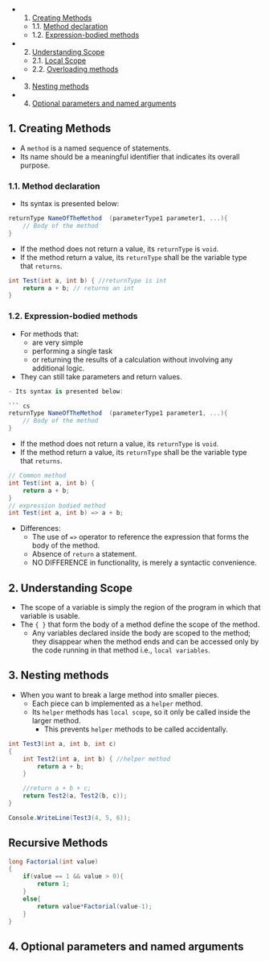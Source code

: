 <!-- vscode-markdown-toc -->
* 1. [Creating Methods](#CreatingMethods)
	* 1.1. [Method declaration](#Methoddeclaration)
	* 1.2. [Expression-bodied methods](#Expression-bodiedmethods)
* 2. [Understanding Scope](#UnderstandingScope)
	* 2.1. [Local Scope](#LocalScope)
	* 2.2. [Overloading methods](#Overloadingmethods)
* 3. [Nesting methods](#Nestingmethods)
* 4. [Optional parameters and named arguments](#Optionalparametersandnamedarguments)

<!-- vscode-markdown-toc-config
	numbering=true
	autoSave=true
	/vscode-markdown-toc-config -->
<!-- /vscode-markdown-toc -->

##  1. <a name='CreatingMethods'></a>Creating Methods
- A `method` is a named sequence of statements.
- Its name should be a meaningful identifier that indicates its overall purpose.

###  1.1. <a name='Methoddeclaration'></a>Method declaration
- Its syntax is presented below:

``` cs
returnType NameOfTheMethod  (parameterType1 parameter1, ...){
	// Body of the method
}
```

- If the method does not return a value, its `returnType` is `void`.
- If the method return a value, its `returnType` shall be the variable type that `returns`.

``` cs 
int Test(int a, int b) { //returnType is int
    return a + b; // returns an int
}
```

###  1.2. <a name='Expression-bodiedmethods'></a>Expression-bodied methods
- For methods that:
  - are very simple
  - performing a single task
  - or returning the results of a calculation without involving any additional logic.
- They can still take parameters and return values.

``` cs 
- Its syntax is presented below:

``` cs
returnType NameOfTheMethod  (parameterType1 parameter1, ...){
	// Body of the method
}
```

- If the method does not return a value, its `returnType` is `void`.
- If the method return a value, its `returnType` shall be the variable type that `returns`.

``` cs 
// Common method
int Test(int a, int b) {
    return a + b; 
}
// expression bodied method
int Test(int a, int b) => a + b;
```

- Differences:
  - The use of `=>` operator to reference the expression that forms the body of the method.
  - Absence of `return` a statement.
  - NO DIFFERENCE in functionality, is merely a syntactic convenience.

##  2. <a name='UnderstandingScope'></a>Understanding Scope
- The scope of a variable is simply the region of the program in which that variable is usable.
- The `{ }` that form the body of a method define the scope of the method.
  - Any variables declared inside the body are scoped to the method; they disappear when the method ends and can be accessed only by the code running in that method i.e., `local variables`.

##  3. <a name='Nestingmethods'></a>Nesting methods
- When you want to break a large method into smaller pieces.
  - Each piece can b implemented as a `helper` method.
  - Its `helper` methods has `local scope`, so it only be called inside the larger method.
    - This prevents `helper` methods to be called accidentally. 

``` cs
int Test3(int a, int b, int c)
{
    int Test2(int a, int b) { //helper method
        return a + b;
    }

    //return a + b + c;
    return Test2(a, Test2(b, c));
}

Console.WriteLine(Test3(4, 5, 6));
```

## Recursive Methods 

``` cs
long Factorial(int value)
{    
	if(value == 1 && value > 0){
		return 1;
	}
	else{
		return value*Factorial(value-1);
	}    
}
```
##  4. <a name='Optionalparametersandnamedarguments'></a>Optional parameters and named arguments